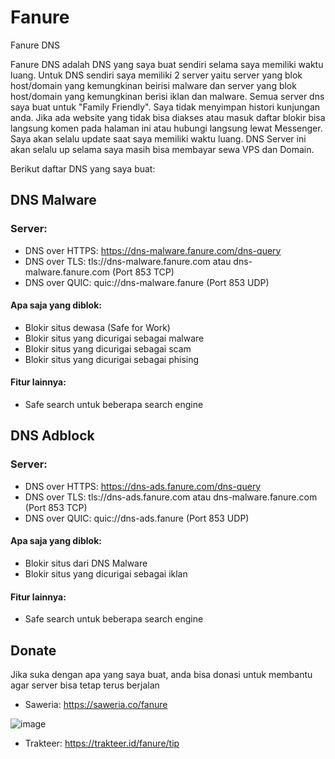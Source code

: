 # Fanure
Fanure DNS

Fanure DNS adalah DNS yang saya buat sendiri selama saya memiliki waktu luang. Untuk DNS sendiri saya memiliki 2 server yaitu server yang blok host/domain yang kemungkinan beirisi malware dan server yang blok host/domain yang kemungkinan berisi iklan dan malware. Semua server dns saya buat untuk "Family Friendly". Saya tidak menyimpan histori kunjungan anda. Jika ada website yang tidak bisa diakses atau masuk daftar blokir bisa langsung komen pada halaman ini atau hubungi langsung lewat Messenger. Saya akan selalu update saat saya memiliki waktu luang. DNS Server ini akan selalu up selama saya masih bisa membayar sewa VPS dan Domain.  

Berikut daftar DNS yang saya buat:

## DNS Malware
### Server:
- DNS over HTTPS: https://dns-malware.fanure.com/dns-query
- DNS over TLS: tls://dns-malware.fanure.com atau dns-malware.fanure.com (Port 853 TCP)
- DNS over QUIC: quic://dns-malware.fanure (Port 853 UDP)

#### Apa saja yang diblok:
- Blokir situs dewasa (Safe for Work)
- Blokir situs yang dicurigai sebagai malware
- Blokir situs yang dicurigai sebagai scam
- Blokir situs yang dicurigai sebagai phising

#### Fitur lainnya:
- Safe search untuk beberapa search engine

## DNS Adblock
### Server: 
- DNS over HTTPS: https://dns-ads.fanure.com/dns-query
- DNS over TLS: tls://dns-ads.fanure.com atau dns-malware.fanure.com (Port 853 TCP)
- DNS over QUIC: quic://dns-ads.fanure (Port 853 UDP)

#### Apa saja yang diblok:
- Blokir situs dari DNS Malware
- Blokir situs yang dicurigai sebagai iklan

#### Fitur lainnya:
- Safe search untuk beberapa search engine

## Donate
Jika suka dengan apa yang saya buat, anda bisa donasi untuk membantu agar server bisa tetap terus berjalan
- Saweria: https://saweria.co/fanure

![image](https://user-images.githubusercontent.com/72237814/194790620-be2b165d-ce0c-46fe-8bc6-3e5ae9e09aff.png)

- Trakteer: https://trakteer.id/fanure/tip
